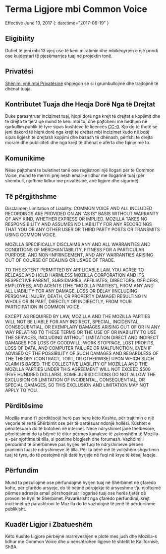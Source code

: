 # Terma Ligjore mbi Common Voice

Effective ⁨June 19, 2017⁩ {: datetime="2017-06-19" }

## Eligibility

Duhet të jeni mbi 13 vjeç ose të keni miratimin dhe mbikëqyrjen e një prindi ose kujdestari të pjesëmarrjes tuaj në projektin tonë.

## Privatësi

[Shënimi ynë mbi Privatësinë](https://voice.allizom.org/privacy) shpjegon se si i grumbullojmë dhe trajtojmë të dhënat tuaja.

## Kontributet Tuaja dhe Heqja Dorë Nga të Drejtat

Duke parashtruar incizimet tuaj, hiqni dorë nga krejt të drejtat e kopjimit dhe të drejta të tjera që mund të keni mbi to, dhe pajtoheni me hedhjen në qarkullim publik të tyre sipas kushteve të licencës [CC-0](https://creativecommons.org/publicdomain/zero/1.0/). Kjo do të thotë se jeni dakord të hiqni dorë nga krejt të drejtat mbi incizimet kudo në botë sipas ligjesh të drejtash kopjimi dhe bazash të dhënash, përfshi të drejta morale dhe publiciteti dhe nga krejt të dhënat e afërta dhe fqinje me to.

## Komunikime

Nëse pajtoheni te buletinet tanë ose regjistroni një llogari për te Common Voice, mund të merrni prej nesh email-e lidhur me llogarinë tuaj (për shembull, njoftime lidhur me privatësinë, anë ligjore dhe sigurinë).

## Të përgjithshme

Disclaimer; Limitation of Liability: COMMON VOICE AND ALL INCLUDED RECORDINGS ARE PROVIDED ON AN “AS IS” BASIS WITHOUT WARRANTY OF ANY KIND, WHETHER EXPRESS OR IMPLIED. MOZILLA TAKES NO RESPONSIBILITY AND ASSUMES NO LIABILITY FOR ANY RECORDINGS THAT YOU OR ANY OTHER USER OR THIRD PARTY POSTS OR TRANSMITS USING COMMON VOICE.

MOZILLA SPECIFICALLY DISCLAIMS ANY AND ALL WARRANTIES AND CONDITIONS OF MERCHANTABILITY, FITNESS FOR A PARTICULAR PURPOSE, AND NON-INFRINGEMENT, AND ANY WARRANTIES ARISING OUT OF COURSE OF DEALING OR USAGE OF TRADE.

TO THE EXTENT PERMITTED BY APPLICABLE LAW, YOU AGREE TO RELEASE AND HOLD HARMLESS MOZILLA CORPORATION AND ITS RESPECTIVE PARENT, SUBSIDIARIES, AFFILIATES, DIRECTORS, OFFICERS, EMPLOYEES, AND AGENTS (THE “MOZILLA PARTIES”), FROM ANY AND ALL LIABILITY FOR ANY DAMAGE, LOSS OR DELAY (INCLUDING PERSONAL INJURY, DEATH, OR PROPERTY DAMAGE) RESULTING IN WHOLE OR IN PART, DIRECTLY OR INDIRECTLY, FROM YOUR PARTICIPATION IN COMMON VOICE.

EXCEPT AS REQUIRED BY LAW, MOZILLA AND THE MOZILLA PARTIES WILL NOT BE LIABLE FOR ANY INDIRECT, SPECIAL, INCIDENTAL, CONSEQUENTIAL, OR EXEMPLARY DAMAGES ARISING OUT OF OR IN ANY WAY RELATING TO THESE TERMS OR THE USE OF OR INABILITY TO USE THE SERVICES, INCLUDING WITHOUT LIMITATION DIRECT AND INDIRECT DAMAGES FOR LOSS OF GOODWILL, WORK STOPPAGE, LOST PROFITS, LOSS OF DATA, AND COMPUTER FAILURE OR MALFUNCTION, EVEN IF ADVISED OF THE POSSIBILITY OF SUCH DAMAGES AND REGARDLESS OF THE THEORY (CONTRACT, TORT, OR OTHERWISE) UPON WHICH SUCH CLAIM IS BASED. THE COLLECTIVE LIABILITY OF MOZILLA AND THE MOZILLA PARTIES UNDER THIS AGREEMENT WILL NOT EXCEED $500 (FIVE HUNDRED DOLLARS). SOME JURISDICTIONS DO NOT ALLOW THE EXCLUSION OR LIMITATION OF INCIDENTAL, CONSEQUENTIAL, OR SPECIAL DAMAGES, SO THIS EXCLUSION AND LIMITATION MAY NOT APPLY TO YOU.

## Përditësime

Mozilla mund t’i përditësojë herë pas here këto Kushte, për trajtimin e një veçorie të re të Shërbimit ose për të qartësuar ndonjë hollësi. Kushtet e përditësuara do të botohen në internet. Nëse ndryshimet janë thelbësore, përditësimin do ta bëjmë të ditur përmes kanaleve të zakonshëm të Mozilla-s -për njoftime të tilla, si postime blogjesh dhe forumesh. Vazhdimi i përdorimit të Shërbimeve pas hyrjes në fuqi të ndryshimeve përbën pranimin tuaj të ndryshimeve të tilla. Për ta bërë më të volitshëm shqyrtimin tuaj të tyre, do të postojmë një datë hyrjeje në fuqi në krye të kësaj faqeje.

## Përfundim

Mund ta pezullojmë ose përfundojmë hyrjen tuaj në Shërbimet në çfarëdo kohe, për çfarëdo arsyeje, do të bëjmë përpjekje të arsyeshme t’ju njoftojmë përmes adresës email përshoqëruar llogarisë tuaj ose herës tjetër që provoni të hyni te Shërbimet. Pavarësisht nga çfarëdo përfundimi, krejt incizimet që parashtroni te Mozilla do të vazhdojnë të jenë të përdorshme publikisht.

## Kuadër Ligjor i Zbatueshëm

Këto Kushte Ligjore përbëjnë marrëveshjen e plotë mes jush dhe Mozilla-s lidhur me Common Voice dhe u nënshtrohen ligjeve të shtetit të Kalifornisë, ShBA.
